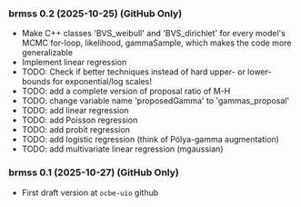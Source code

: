 <div style="text-align: left;">

### brmss 0.2 (2025-10-25) (GitHub Only)

* Make C++ classes 'BVS_weibull' and 'BVS_dirichlet' for every model's MCMC for-loop, likelihood, gammaSample, which makes the code more generalizable
* Implement linear regression
* TODO: Check if better techniques instead of hard upper- or lower-bounds for exponential/log scales!
* TODO: add a complete version of proposal ratio of M-H
* TODO: change variable name 'proposedGamma' to 'gammas_proposal'
* TODO: add linear regression
* TODO: add Poisson regression
* TODO: add probit regression
* TODO: add logistic regression (think of Pólya-gamma augmentation)
* TODO: add multivariate linear regression (mgaussian)

### brmss 0.1 (2025-10-27) (GitHub Only)

* First draft version at `ocbe-uio` github

</div>